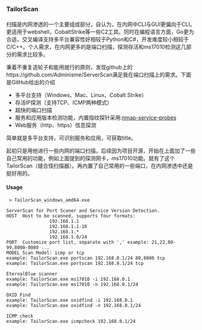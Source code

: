 ### TailorScan

#### 

扫描是内网渗透的一个主要组成部分，自认为，在内网中CLI与GUI更偏向于CLI。更适用于webshell，CobaltStrike等一些C2工具。同时在编程语言方面，Go更为合适，交叉编译支持多平台兼容性好相较于Python和C#，开发难度较小相较于C/C++。个人需求，在内网更多的是端口扫描，探测存活和ms17010检测这几部分的需求比较多。

秉着不重复造轮子和能用就行的原则，发现github上的https://github.com/Adminisme/ServerScan满足我在端口扫描上的需求。下面是GitHub给出的介绍

- 多平台支持（Windows、Mac、Linux、Cobalt Strike）
- 存活IP探测（支持TCP、ICMP两种模式）
- 超快的端口扫描
- 服务和应用版本检测功能，内置指纹探针采用:[nmap-service-probes](https://raw.githubusercontent.com/nmap/nmap/master/nmap-service-probes)
- Web服务（http、https）信息探测

简单就是多平台支持，可识别服务和应用，可获取title。

起初只是用他进行一些内网的端口扫描，后续因为项目开源，开始在上面加了一些自己常用的功能，例如上面提到的探测网卡，ms17010功能。就有了这个TailorScan（缝合怪扫描器）。再内置了自己常用的一些端口，在内网渗透中还是挺好用的。

#### Usage

```
 > TailorScan_windows_amd64.exe

ServerScan for Port Scaner and Service Version Detection.
HOST  Host to be scanned, supports four formats:
                192.168.1.1
                192.168.1.1-10
                192.168.1.*
                192.168.1.0/24
PORT  Customize port list, separate with ',' example: 21,22,80-99,8000-8080 ...
MODEL Scan Model: icmp or tcp
example: TailorScan.exe portscan 192.168.0.1/24 80,8080 tcp
example: TailorScan.exe portscan 192.168.0.1/24 tcp

EternalBlue scanner
example: TailorScan.exe ms17010 -i 192.168.0.1
example: TailorScan.exe ms17010 -n 192.168.0.1/24

OXID Find
example: TailorScan.exe oxidfind -i 192.168.0.1
example: TailorScan.exe oxidfind -n 192.168.0.1/24

ICMP check
example: TailorScan.exe icmpcheck 192.168.0.1/24
```

